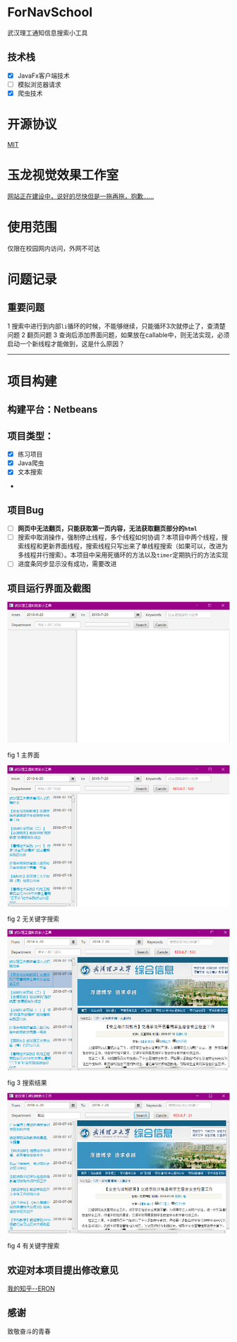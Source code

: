 # ForNavSchool
武汉理工通知信息搜索小工具

## 技术栈
- [X] JavaFx客户端技术
- [ ] 模拟浏览器请求
- [X] 爬虫技术

# 开源协议
[MIT](./LICENSE)

# 玉龙视觉效果工作室
[网站正在建设中，说好的尽快但是一拖再拖，抱歉......](https://naveron.github.io/)

# 使用范围
仅限在校园网内访问，外网不可达

# 问题记录

## 重要问题

1 搜索中进行到内部`li`循环的时候，不能够继续，只能循环3次就停止了，查清楚问题
2 翻页问题
3 查询后添加界面问题，如果放在callable中，则无法实现，必须启动一个新线程才能做到，这是什么原因？

---

# 项目构建

## 构建平台：Netbeans

## 项目类型：

- [X] 练习项目
- [X] Java爬虫
- [X] 文本搜索
- 
## 项目Bug

- [ ] **网页中无法翻页，只能获取第一页内容，无法获取翻页部分的`html`**
- [ ] 搜索中取消操作，强制停止线程，多个线程如何协调？本项目中两个线程，搜索线程和更新界面线程，搜索线程只写出来了单线程搜索（如果可以，改进为多线程并行搜索）。本项目中采用死循环的方法以及`timer`定期执行的方法实现
- [ ] 进度条同步显示没有成功，需要改进

## 项目运行界面及截图

![主界面](./main.png)

fig 1 主界面

![无关键字搜索](./search.png)

fig 2 无关键字搜索

![搜索结果](./result.png)

fig 3 搜索结果

![有关键字搜索](./special.png)

fig 4 有关键字搜索

## 欢迎对本项目提出修改意见

[我的知乎--ERON](https://www.zhihu.com/people/wang2046783134/activities)

## 感谢
致敬奋斗的青春



